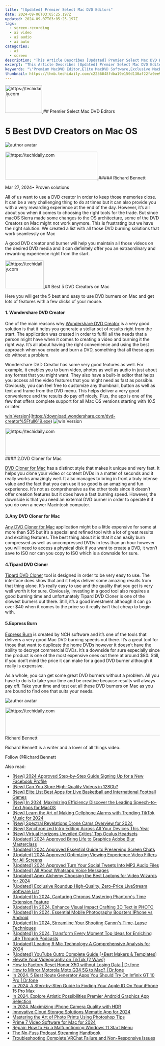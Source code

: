 ```yaml
---
title: "[Updated] Premier Select Mac DVD Editors"
date: 2024-09-06T03:05:25.197Z
updated: 2024-09-07T03:05:25.197Z
tags: 
  - screen-recording
  - ai video
  - ai audio
  - ai auto
categories: 
  - ai
  - screen
description: "This Article Describes [Updated] Premier Select Mac DVD Editors"
excerpt: "This Article Describes [Updated] Premier Select Mac DVD Editors"
keywords: "\"Premium MacDVD Editor,Elite MacDVD Software,Exclusive MacDVD Tools,Optimal MacDVD Editing,Premier MacDVD Solutions,Top-Ranked MacDVD Editors,Select Mac DVD Edit Suite\""
thumbnail: https://thmb.techidaily.com/c2256048fdba19e150d130af22fa0ee9a49a1cc871ecb123979c39c8bac9ef09.jpg
---
```


<!-- affiliate ads begin -->
<a href="https://aligracehair.sjv.io/c/5597632/2115924/19272" target="_top" id="2115924">
  <img src="//a.impactradius-go.com/display-ad/19272-2115924" border="0" alt="https://techidaily.com" width="120" height="90"/>
</a>
<img height="0" width="0" src="https://aligracehair.sjv.io/i/5597632/2115924/19272" style="position:absolute;visibility:hidden;" border="0" />
<!-- affiliate ads end -->
## Premier Select Mac DVD Editors

# 5 Best DVD Creators on Mac OS

![author avatar](https://images.wondershare.com/filmora/article-images/richard-bennett.jpg)

<!-- affiliate ads begin -->
<a href="https://aligracehair.sjv.io/c/5597632/2115945/19272" target="_top" id="2115945">
  <img src="//a.impactradius-go.com/display-ad/19272-2115945" border="0" alt="https://techidaily.com" width="300" height="90"/>
</a>
<img height="0" width="0" src="https://aligracehair.sjv.io/i/5597632/2115945/19272" style="position:absolute;visibility:hidden;" border="0" />
<!-- affiliate ads end -->
##### Richard Bennett

 Mar 27, 2024• Proven solutions

All of us want to use a DVD creator in order to keep those memories close. It can be a very challenging thing to do at times but it can also provide you with a very rewarding experience at the end of the day. However, it’s all about you when it comes to choosing the right tools for the trade. But since macOS Sierra made some changes to the OS architecture, some of the DVD Creators on Mac might not work anymore. This is frustrating but we have the right solution. We created a list with all those DVD burning solutions that work seamlessly on Mac

A good DVD creator and burner will help you maintain all those videos on the desired DVD media and it can definitely offer you an extraordinary and rewarding experience right from the start.

<!-- affiliate ads begin -->
<a href="https://25home.pxf.io/c/5597632/2123468/16836" target="_top" id="2123468">
  <img src="//a.impactradius-go.com/display-ad/16836-2123468" border="0" alt="https://techidaily.com" width="125" height="90"/>
</a>
<img height="0" width="0" src="https://25home.pxf.io/i/5597632/2123468/16836" style="position:absolute;visibility:hidden;" border="0" />
<!-- affiliate ads end -->
## Best 5 DVD Creators on Mac

Here you will get the 5 best and easy to use DVD burners on Mac and get lots of features with a few clicks of your mouse.

#### 1. Wondershare DVD Creator

One of the main reasons why [Wondershare DVD Creator](https://www.wondershare.com/pro/mac-dvd-creator.html) is a very good solution is that it helps you generate a stellar set of results right from the start. The application was created in order to fulfill all the needs that a person might have when it comes to creating a video and burning it the right way. It’s all about having the right convenience and using the best approach when you create and burn a DVD, something that all these apps do without a problem.

Wondershare DVD Creator has some very good features as well. For example, it enables you to burn video, photos as well as audio in just about any format that you might want. They also have a built-in editor that helps you access all the video features that you might need as fast as possible. Obviously, you can feel free to customize any thumbnail, button as well as text and frame from the DVD menu. This helps deliver a very good convenience and the results do pay off nicely. Plus, the app is one of the few that offers complete support for all Mac OS versions starting with 10.5 or later.

[win Version](https://images.wondershare.com/style/images/download-btn-win.png)](https://download.wondershare.com/dvd-creator%5Ffull619.exe) ![win Version](https://images.wondershare.com/style/images/download-btn-mac.png)

<!-- affiliate ads begin -->
<a href="https://aligracehair.sjv.io/c/5597632/2115937/19272" target="_top" id="2115937">
  <img src="//a.impactradius-go.com/display-ad/19272-2115937" border="0" alt="https://techidaily.com" width="728" height="90"/>
</a>
<img height="0" width="0" src="https://aligracehair.sjv.io/i/5597632/2115937/19272" style="position:absolute;visibility:hidden;" border="0" />
<!-- affiliate ads end -->
#### 2.DVD Cloner for Mac

[DVD Cloner for Mac](https://www.dvd-cloner.com/dvd-copy-for-mac.html) has a distinct style that makes it unique and very fast. It helps you clone your video or content DVDs in a matter of seconds and it really works amazingly well. It also manages to bring in front a truly intense value and the fact that you can use it so good is an amazing and fun experience. It’s not as comprehensive as the other tools since it doesn’t offer creation features but it does have a fast burning speed. However, the downside is that you need an external DVD burner in order to operate it if you do own a newer Macintosh computer.

#### 3.Any DVD Cloner for Mac

[Any DVD Cloner for Mac](http://www.dvdsmith.com/any-dvd-cloner-mac.html) application might be a little expensive for some at more than $35 but it’s a special and refined tool with a lot of great results and exciting features. The best thing about it is that it can easily burn compressed as well as uncompressed DVDs in less than an hour however you will need to access a physical disk if you want to create a DVD, it won’t save to ISO nor can you copy to ISO which is a downside for sure.

#### 4.Tipard DVD Cloner

[Tipard DVD Cloner](http://www.tipard.com/products-dvd-tools-mac.html) tool is designed in order to be very easy to use. The interface does show that and it helps deliver some amazing results from that thing alone. It’s really easy to use and the quality that you get is very well worth it for sure. Obviously, investing in a good tool also requires a good burning time and unfortunately Tipard DVD Cloner is one of the slowest burners out there. Still, it’s a good investment although it can go over $40 when it comes to the price so it really isn’t that cheap to begin with.

#### 5.Express Burn

[Express Burn](http://www.nch.com.au/burn/index.html) is created by NCH software and it’s one of the tools that delivers a very good Mac DVD burning speeds out there. It’s a great tool for those that want to duplicate the home DVDs however it doesn’t have the ability to decrypt commercial DVDs. It’s a downside for sure especially since the product is one of the most expensive ones out there at around $80\. Still, if you don’t mind the price it can make for a good DVD burner although it really is expensive.

As a whole, you can get some great DVD burners without a problem. All you have to do is to take your time and be creative because results will always pay off. Take your time and test out all these DVD burners on Mac as you are bound to find one that suits your needs.

![author avatar](https://images.wondershare.com/filmora/article-images/richard-bennett.jpg)

<!-- affiliate ads begin -->
<a href="https://ephamedtechinc.pxf.io/c/5597632/2137225/26400" target="_top" id="2137225">
  <img src="//a.impactradius-go.com/display-ad/26400-2137225" border="0" alt="https://techidaily.com" width="728" height="90"/>
</a>
<img height="0" width="0" src="https://ephamedtechinc.pxf.io/i/5597632/2137225/26400" style="position:absolute;visibility:hidden;" border="0" />
<!-- affiliate ads end -->
Richard Bennett

Richard Bennett is a writer and a lover of all things video.

Follow @Richard Bennett


<ins class="adsbygoogle"
     style="display:block"
     data-ad-format="autorelaxed"
     data-ad-client="ca-pub-7571918770474297"
     data-ad-slot="1223367746"></ins>



<ins class="adsbygoogle"
     style="display:block"
     data-ad-client="ca-pub-7571918770474297"
     data-ad-slot="8358498916"
     data-ad-format="auto"
     data-full-width-responsive="true"></ins>


<span class="atpl-alsoreadstyle">Also read:</span>
<div><ul>
<li><a href="https://facebook-video-content.techidaily.com/new-2024-approved-step-by-step-guide-signing-up-for-a-new-facebook-profile/"><u>[New] 2024 Approved  Step-by-Step Guide  Signing Up for a New Facebook Profile</u></a></li>
<li><a href="https://fox-links.techidaily.com/new-can-you-store-high-quality-videos-in-128gb/"><u>[New] Can You Store High-Quality Videos in 128Gb?</u></a></li>
<li><a href="https://fox-links.techidaily.com/new-elite-list-best-apps-for-live-basketball-and-international-football-games/"><u>[New] Elite List  Best Apps for Live Basketball and International Football Games</u></a></li>
<li><a href="https://fox-links.techidaily.com/new-in-2024-maximizing-efficiency-discover-the-leading-speech-to-text-apps-for-macos/"><u>[New] In 2024, Maximizing Efficiency  Discover the Leading Speech-to-Text Apps for MacOS</u></a></li>
<li><a href="https://fox-links.techidaily.com/new-learn-the-art-of-making-cellphone-alarms-with-trending-tiktok-music-for-2024/"><u>[New] Learn the Art of Making Cellphone Alarms with Trending TikTok Music for 2024</u></a></li>
<li><a href="https://fox-links.techidaily.com/new-spectral-revelations-drone-cams-overview-for-2024/"><u>[New] Spectral Revelations  Drone Cams Overview for 2024</u></a></li>
<li><a href="https://some-guidance.techidaily.com/new-synchronized-intro-editing-across-all-your-devices-this-year/"><u>[New] Synchronized Intro Editing Across All Your Devices This Year</u></a></li>
<li><a href="https://fox-links.techidaily.com/new-virtual-horizons-unveiled-critics-top-oculus-headsets/"><u>[New] Virtual Horizons Unveiled  Critics' Top Oculus Headsets</u></a></li>
<li><a href="https://fox-links.techidaily.com/updated-2024-approved-bring-life-to-graphics-adobe-blur-masterclass/"><u>[Updated] 2024 Approved  Bring Life to Graphics  Adobe Blur Masterclass</u></a></li>
<li><a href="https://digital-screen-recording.techidaily.com/updated-2024-approved-essential-guide-to-preserving-screen-chats/"><u>[Updated] 2024 Approved  Essential Guide to Preserving Screen Chats</u></a></li>
<li><a href="https://fox-links.techidaily.com/updated-2024-approved-optimizing-viewing-experience-video-filters-for-all-screens/"><u>[Updated] 2024 Approved  Optimizing Viewing Experience  Video Filters for All Screens</u></a></li>
<li><a href="https://fox-links.techidaily.com/updated-2024-approved-turn-your-social-tweets-into-mp3-audio-files/"><u>[Updated] 2024 Approved  Turn Your Social Tweets Into MP3 Audio Files</u></a></li>
<li><a href="https://fox-links.techidaily.com/updated-all-about-whatsapp-voice-messages/"><u>[Updated] All About Whatsapp Voice Messages</u></a></li>
<li><a href="https://fox-links.techidaily.com/updated-apex-alchemy-choosing-the-best-laptops-for-video-wizards-for-2024/"><u>[Updated] Apex Alchemy  Choosing the Best Laptops for Video Wizards for 2024</u></a></li>
<li><a href="https://fox-links.techidaily.com/updated-exclusive-roundup-high-quality-zero-price-livestream-software-list/"><u>[Updated] Exclusive Roundup  High-Quality, Zero-Price LiveStream Software List</u></a></li>
<li><a href="https://fox-links.techidaily.com/updated-in-2024-capturing-chronos-mastering-phantoms-time-extension-feature/"><u>[Updated] In 2024, Capturing Chronos  Mastering Phantom's Time Extension Feature</u></a></li>
<li><a href="https://fox-links.techidaily.com/updated-in-2024-enhance-visual-impact-crafting-3d-text-in-photo/"><u>[Updated] In 2024, Enhance Visual Impact  Crafting 3D Text in PHOTO</u></a></li>
<li><a href="https://fox-links.techidaily.com/updated-in-2024-essential-mobile-photography-boosters-iphone-vs-android/"><u>[Updated] In 2024, Essential Mobile Photography Boosters  IPhone vs Android</u></a></li>
<li><a href="https://fox-links.techidaily.com/updated-in-2024-streamline-your-shooting-canons-time-lapse-techniques/"><u>[Updated] In 2024, Streamline Your Shooting  Canon's Time-Lapse Techniques</u></a></li>
<li><a href="https://fox-links.techidaily.com/updated-in-2024-transform-every-moment-top-ideas-for-enriching-life-through-podcasts/"><u>[Updated] In 2024, Transform Every Moment  Top Ideas for Enriching Life Through Podcasts</u></a></li>
<li><a href="https://screen-video-capture.techidaily.com/updated-leading-9-mic-technology-a-comprehensive-analysis-for-2024/"><u>[Updated] Leading 9 Mic Technology  A Comprehensive Analysis for 2024</u></a></li>
<li><a href="https://facebook-record-videos.techidaily.com/updated-youtube-outro-complete-guide-plusbest-makers-and-templates/"><u>[Updated] YouTube Outro Complete Guide [+Best Makers & Templates]</u></a></li>
<li><a href="https://extra-information.techidaily.com/elevate-your-videography-on-tiktok-2-ways/"><u>Elevate Your Videography on TikTok (2 Ways)</u></a></li>
<li><a href="https://techidaily.com/how-to-factory-reset-honor-x50-without-losing-data-drfone-by-drfone-reset-android-reset-android/"><u>How to Factory Reset Honor X50 without Losing Data | Dr.fone</u></a></li>
<li><a href="https://screen-mirror.techidaily.com/how-to-mirror-motorola-moto-g34-5g-to-mac-drfone-by-drfone-android/"><u>How to Mirror Motorola Moto G34 5G to Mac? | Dr.fone</u></a></li>
<li><a href="https://fake-location.techidaily.com/in-2024-5-best-route-generator-apps-you-should-try-on-infinix-gt-10-pro-drfone-by-drfone-virtual-android/"><u>In 2024, 5 Best Route Generator Apps You Should Try On Infinix GT 10 Pro | Dr.fone</u></a></li>
<li><a href="https://apple-account.techidaily.com/in-2024-a-step-by-step-guide-to-finding-your-apple-id-on-your-iphone-15-pro-max-by-drfone-ios/"><u>In 2024, A Step-by-Step Guide to Finding Your Apple ID On Your iPhone 15 Pro Max</u></a></li>
<li><a href="https://fox-access.techidaily.com/in-2024-explore-artistic-possibilities-premier-android-graphics-app-selection/"><u>In 2024, Explore Artistic Possibilities  Premier Android Graphics App Selection</u></a></li>
<li><a href="https://fox-links.techidaily.com/in-2024-maximizing-iphone-camera-quality-with-hdr/"><u>In 2024, Maximizing iPhone Camera Quality with HDR</u></a></li>
<li><a href="https://fox-links.techidaily.com/innovative-cloud-storage-solutions-mematic-app-for-2024/"><u>Innovative Cloud Storage Solutions  Mematic App for 2024</u></a></li>
<li><a href="https://buynow-reviews.techidaily.com/mastering-the-art-of-photo-prints-using-photoshop-tips/"><u>Mastering the Art of Photo Prints Using Photoshop Tips</u></a></li>
<li><a href="https://fox-links.techidaily.com/prime-7-video-software-for-mac-for-2024/"><u>Prime 7 Video Software for Mac for 2024</u></a></li>
<li><a href="https://win-howtos.techidaily.com/repair-how-to-fix-a-malfunctioning-windows-11-start-menu/"><u>Repair: How to Fix a Malfunctioning Windows 11 Start Menu</u></a></li>
<li><a href="https://extra-tips.techidaily.com/the-no-fuss-podcast-streaming-handbook/"><u>The No-Fuss Podcast Streaming Handbook</u></a></li>
<li><a href="https://program-issues.techidaily.com/troubleshooting-complete-vrchat-failure-and-non-responsive-issues/"><u>Troubleshooting Complete VRChat Failure and Non-Responsive Issues</u></a></li>
</ul></div>
